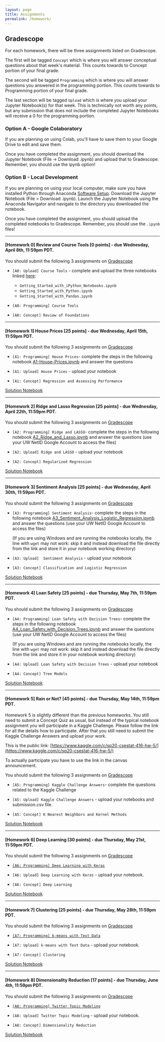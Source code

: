 ```yaml
---
layout: page
title: Assignments
permalink: /homework/
---
```


## Gradescope
For each homework, there will be three assignments listed on Gradescope.

The first will be tagged `Concept` which is where you will answer conceptual questions about that week's material. This counts towards to Concept portion of your final grade.

The second will be tagged `Programming` which is where you will answer questions you answered in the programming portion. This counts towards to Programming portion of your final grade.

The last section will be tagged `Upload` which is where you upload your Jupyter Notebook(s) for that week. This is technically not worth any points, but any submission that does not include the completed Jupyter Notebooks will receive a 0 for the programming portion.

### Option A - Google Colaboratory
If you are planning on using Colab, you'll have to save them to your Google Drive to edit and save them.

Once you have completed the assignment, you should download the Jupyter Notebook (File -> Download .ipynb) and upload that to Gradescope. Remember, you should use the ipynb option!

### Option B - Local Development
If you are planning on using your local computer, make sure you have installed Python through Anaconda [Software Setup](https://www.anaconda.com/distribution/). Download the Jupyter Notebook (File > Download .ipynb). Launch the Jupyter Notebook using the Anaconda Navigator and navigate to the directory you downloaded the notebook.

Once you have completed the assignment, you should upload the completed notebooks to Gradescope. Remember, you should use the `.ipynb` files!

---

#### <a name="HW0">[Homework 0]</a> **Review and Course Tools** [0 points] - due **Wednesday, April 8th, 11:59pm PDT**.

 
You should submit the following 3 assignments on [Gradescope](https://www.gradescope.com/courses/106508/)

* `[A0: Upload] Course Tools` - complete and upload the three notebooks linked [here](https://canvas.uw.edu/courses/1371982/pages/assignment-0-links):
	* 	`Getting_Started_with_iPython_Notebooks.ipynb`
	*   `Getting_Started_with_Python.ipynb` 
	*   `Getting_Started_with_Pandas.ipynb` 

* `[A0: Programming] Course Tools`

* `[A0: Concept] Review of Foundations` 

---
#### <a name="HW1">[Homework 1]</a> **House Prices** [25 points] - due **Wednesday, April 15th, 11:59pm PDT**.

 
You should submit the following 3 assignments on [Gradescope](https://www.gradescope.com/courses/106508/)

* `[A1: Programming] House Prices`- complete the steps in the following notebook [A1-House-Prices.ipynb](https://canvas.uw.edu/courses/1371982/pages/assignment-1-link) and answer the questions

* `[A1: Upload] House Prices` - upload your notebook


* `[A1: Concept] Regression and Assessing Performance` 

[Solution Notebook](https://canvas.uw.edu/courses/1371982/pages/assignment-1-link)

---
#### <a name="HW2">[Homework 2]</a> **Ridge and Lasso Regression** [25 points] - due **Wednesday, April 22th, 11:59pm PDT**.

 
You should submit the following 3 assignments on [Gradescope](https://www.gradescope.com/courses/106508/)

* `[A2: Programming] Ridge and LASSO`- complete the steps in the following notebook [A2\_Ridge\_and\_Lasso.ipynb](https://canvas.uw.edu/courses/1371982/pages/assignment-2-link) and answer the questions (use your UW NetID Google Account to access the files)

* `[A2: Upload] Ridge and LASSO` - upload your notebook


* `[A2: Concept] Regularized Regression` 

[Solution Notebook](https://canvas.uw.edu/courses/1371982/pages/assignment-2-link)

---
#### <a name="HW3">[Homework 3]</a> **Sentiment Analysis** [25 points] - due **Wednesday, April 30th, 11:59pm PDT**.

 
You should submit the following 3 assignments on [Gradescope](https://www.gradescope.com/courses/106508/)

* `[A3: Programming] Sentiment Analysis`- complete the steps in the following notebook [A3\_Sentiment\_Analysis\_Logistic\_Regression.ipynb](https://canvas.uw.edu/courses/1371982/pages/assignment-3-link) and answer the questions (use your UW NetID Google Account to access the files)

  (If you are using Windows and are running the notebooks locally, the line with `wget` may not work: skip it and instead download the file directly from the link and store it in your notebook working directory)

* `[A3: Upload]  Sentiment Analysis` - upload your notebook


* `[A3: Concept] Classification and Logistic Regression` 

[Solution Notebook](https://canvas.uw.edu/courses/1371982/pages/assignment-3-link)

---
#### <a name="HW4">[Homework 4]</a> **Loan Safety** [25 points] - due **Thursday, May 7th, 11:59pm PDT**.

 
You should submit the following 3 assignments on [Gradescope](https://www.gradescope.com/courses/106508/)

* `[A4: Programming] Loan Safety with Decision Trees`- complete the steps in the following notebook [A4\_Loan\_Safety\_with\_Decision\_Trees.ipynb](https://canvas.uw.edu/courses/1371982/pages/assignment-4-link) and answer the questions (use your UW NetID Google Account to access the files)

  (If you are using Windows and are running the notebooks locally, the line with `wget` may not work: skip it and instead download the file directly from the link and store it in your notebook working directory)

* `[A4: Upload] Loan Safety with Decision Trees` - upload your notebook


* `[A4: Concept] Tree Models` 

[Solution Notebook](https://canvas.uw.edu/courses/1371982/pages/assignment-4-link)

---
#### <a name="HW5">[Homework 5]</a> **Rain or Not?** [45 points] - due **Thursday, May 14th, 11:59pm PDT**.

Homework 5 is slightly different than the previous homeworks. You still need to submit a Concept Quiz as usual, but instead of the typical notebook assignment you will participate in a Kaggle Challenge. Please follow the link for all the details how to participate. After that you still need to submit the Kaggle Challenge Answers and upload your work.

This is the public link:
[https://www.kaggle.com/c/sp20-csestat-416-hw-5/](https://www.kaggle.com/c/sp20-csestat-416-hw-5/)

To actually participate you have to use the link in the canvas announcement.

 
You should submit the following 3 assignments on [Gradescope](https://www.gradescope.com/courses/106508/)

* `[A5: Programming] Kaggle Challenge Answers`- complete the questions related to the Kaggle Challenge

* `[A5: Upload] Kaggle Challenge Answers` - upload your notebooks and submission.csv file.

* `[A5: Concept] K Nearest Neighbors and Kernel Methods` 

[Solution Notebook](https://canvas.uw.edu/courses/1371982/pages/assignment-5-link)

---
#### <a name="HW6">[Homework 6]</a> **Deep Learning** [30 points] - due **Thursday, May 21st, 11:59pm PDT**.

You should submit the following 3 assignments on [Gradescope](https://www.gradescope.com/courses/106508/)

* [`[A6: Programming] Deep Learning with Keras`](https://canvas.uw.edu/courses/1371982/pages/assignment-6-link)

* `[A6: Upload] Deep Learning with Keras` - upload your notebook.

* `[A6: Concept] Deep Learning` 

[Solution Notebook](https://canvas.uw.edu/courses/1371982/pages/assignment-6-link)

---
#### <a name="HW7">[Homework 7]</a> **Clustering** [25 points] - due **Thursday, May 28th, 11:59pm PDT**.

You should submit the following 3 assignments on [Gradescope](https://www.gradescope.com/courses/106508/)

* [`[A7: Programming] k-means with Text Data`](https://canvas.uw.edu/courses/1371982/pages/assignment-7-link)

* `[A7: Upload] k-means with Text Data` - upload your notebook.

* `[A7: Concept] Clustering` 

[Solution Notebook](https://canvas.uw.edu/courses/1371982/pages/assignment-7-link)

---
#### <a name="HW8">[Homework 8]</a> **Dimensionality Reduction** [17 points] - due **Thursday, June 4th, 11:59pm PDT**.

You should submit the following 3 assignments on [Gradescope](https://www.gradescope.com/courses/106508/)

* [`[A8: Programming] Twitter Topic Modeling`](https://canvas.uw.edu/courses/1371982/pages/assignment-8-link)

* `[A8: Upload] Twitter Topic Modeling` - upload your notebook.

* `[A8: Concept] Dimensionality Reduction` 

[Solution Notebook](https://canvas.uw.edu/courses/1371982/pages/assignment-8-link)

